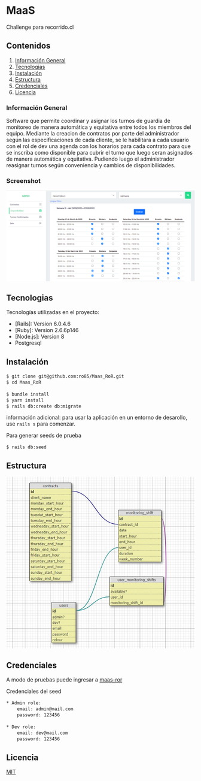 # MaaS
Challenge para recorrido.cl

## Contenidos
1. [Información General](#general-info)
2. [Tecnologias](#tecnologias)
3. [Instalación](#instalacion)
4. [Estructura](#estructura)
5. [Credenciales](#credenciales)
6. [Licencia](#licencia)


### Información General
Software que permite coordinar y asignar los turnos de guardia de monitoreo de manera automática y equitativa entre todos los miembros del equipo.
Mediante la creacion de contratos por parte del administrador según las especificaciones de cada cliente, se le habilitara a cada usuario con el rol de dev una agenda con los horarios para cada contrato para que se inscriba como disponible para cubrir el turno que luego seran asignados de manera automática y equitativa.
Pudiendo luego el administrador reasignar turnos según conveniencia y cambios de disponibilidades.

### Screenshot

<img src="/app/assets/images/set_shift.png" alt="set_shift">

## Tecnologias

Tecnologías utilizadas en el proyecto:
* [Rails]: Version 6.0.4.6 
* [Ruby]: Version 2.6.6p146
* [Node.js]: Version 8
* Postgresql

## Instalación

```
$ git clone git@github.com:ro85/Maas_RoR.git
$ cd Maas_RoR

$ bundle install
$ yarn install
$ rails db:create db:migrate
```
información adicional: para usar la aplicación en un entorno de desarollo, use ```rails s``` para comenzar.

Para generar seeds de prueba
```
$ rails db:seed
```

## Estructura

<img src="/app/assets/images/schema.jpg" alt="schema">

## Credenciales

A modo de pruebas puede ingresar a [maas-ror](https://maas-ror.herokuapp.com)

Credenciales del seed
```
* Admin role:
    email: admin@mail.com
    password: 123456

* Dev role:
    email: dev@mail.com
    password: 123456
```

## Licencia
[MIT](https://choosealicense.com/licenses/mit/)